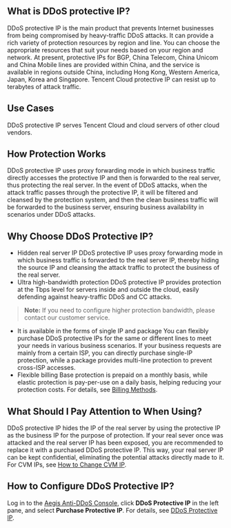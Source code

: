 ## What is DDoS protective IP?
DDoS protective IP is the main product that prevents Internet businesses from being compromised by heavy-traffic DDoS attacks. It can provide a rich variety of protection resources by region and line. You can choose the appropriate resources that suit your needs based on your region and network. At present, protective IPs for BGP, China Telecom, China Unicom and China Mobile lines are provided within China, and the service is available in regions outside China, including Hong Kong, Western America, Japan, Korea and Singapore. Tencent Cloud protective IP can resist up to terabytes of attack traffic.

## Use Cases
DDoS protective IP serves Tencent Cloud and cloud servers of other cloud vendors.

## How Protection Works
DDoS protective IP uses proxy forwarding mode in which business traffic directly accesses the protective IP and then is forwarded to the real server, thus protecting the real server. In the event of DDoS attacks, when the attack traffic passes through the protective IP, it will be filtered and cleansed by the protection system, and then the clean business traffic will be forwarded to the business server, ensuring business availability in scenarios under DDoS attacks.

## Why Choose DDoS Protective IP?
- Hidden real server IP
DDoS protective IP uses proxy forwarding mode in which business traffic is forwarded to the real server IP, thereby hiding the source IP and cleansing the attack traffic to protect the business of the real server.
- Ultra high-bandwidth protection
DDoS protective IP provides protection at the Tbps level for servers inside and outside the cloud, easily defending against heavy-traffic DDoS and CC attacks.
>**Note:**
>If you need to configure higher protection bandwidth, please contact our customer service.
- It is available in the forms of single IP and package
You can flexibly purchase DDoS protective IPs for the same or different lines to meet your needs in various business scenarios. If your business requests are mainly from a certain ISP, you can directly purchase single-IP protection, while a package provides multi-line protection to prevent cross-ISP accesses.
- Flexible billing
Base protection is prepaid on a monthly basis, while elastic protection is pay-per-use on a daily basis, helping reducing your protection costs. For details, see [Billing Methods](https://intl.cloud.tencent.com/document/product/685/15263).

## What Should I Pay Attention to When Using?
DDoS protective IP hides the IP of the real server by using the protective IP as the business IP for the purpose of protection. If your real sever once was attacked and the real server IP has been exposed, you are recommended to replace it with a purchased DDoS protective IP. This way, your real server IP can be kept confidential, eliminating the potential attacks directly made to it. For CVM IPs, see [How to Change CVM IP](https://intl.cloud.tencent.com/document/product/685/18802).

## How to Configure DDoS Protective IP?
Log in to the [Aegis Anti-DDoS Console](https://cloud.tencent.com/login?s_url=https%3A%2F%2Fconsole.cloud.tencent.com%2Fgamesec), click **DDoS Protective IP** in the left pane, and select **Purchase Protective IP**. For details, see [DDoS Protective IP](https://intl.cloud.tencent.com/document/product/685/15264).
